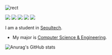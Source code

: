 ![rect](https://capsule-render.vercel.app/api?type=rect&color=gradient&text=%20%20byein%20%20&fontAlign=30&fontSize=30&textBg=true&desc=FE%20developer&descAlign=60&descAlignY=50)

<img src="https://img.shields.io/badge/React-black?style=for-the-badge&logo=react&logoColor=#61DAFB"> <img src="https://img.shields.io/badge/reactquery-black?style=for-the-badge&logo=reactquery&logoColor=#FF4154">
<img src="https://img.shields.io/badge/reactrouter-black?style=for-the-badge&logo=reactrouter&logoColor=#CA4245"> <img src="https://img.shields.io/badge/reacthookform-black?style=for-the-badge&logo=reacthookform&logoColor=#EC5990"> <img src="https://img.shields.io/badge/createreactapp-black?style=for-the-badge&logo=createreactapp&logoColor=#61DAFB">


I am a student in [Seoultech](http://seoultech.ac.kr/).

* My major is [Computer Science & Engineering](https://computer.seoultech.ac.kr/).



![Anurag's GitHub stats](https://github-readme-stats.vercel.app/api?username=byein&show_icons=true&theme=radical)

